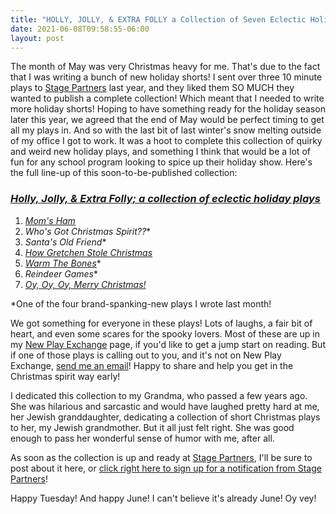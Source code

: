 ```yaml
---
title: "HOLLY, JOLLY, & EXTRA FOLLY a Collection of Seven Eclectic Holiday Plays"
date: 2021-06-08T09:58:55-06:00
layout: post
---
```


The month of May was very Christmas heavy for me. That's due to the fact that I was writing a bunch of new holiday shorts! I sent over three 10 minute plays to [Stage Partners](https://www.yourstagepartners.com/) last year, and they liked them SO MUCH they wanted to publish a complete collection! Which meant that I needed to write more holiday shorts! Hoping to have something ready for the holiday season later this year, we agreed that the end of May would be perfect timing to get all my plays in. And so with the last bit of last winter's snow melting outside of my office I got to work. It was a hoot to complete this collection of quirky and weird new holiday plays, and something I think that would be a lot of fun for any school program looking to spice up their holiday show. Here's the full line-up of this soon-to-be-published collection:

### [*Holly, Jolly, & Extra Folly; a collection of eclectic holiday plays*](https://www.yourstagepartners.com/products/holly-jolly-extra-folly)

1. [*Mom's Ham*](https://newplayexchange.org/plays/62099/moms-ham)  
2. *Who's Got Christmas Spirit??**  
3. *Santa's Old Friend**  
4. [*How Gretchen Stole Christmas*](https://newplayexchange.org/plays/71515/how-gretchen-stole-christmas)  
5. [*Warm The Bones*](https://newplayexchange.org/plays/1353475/warm-bones)*  
6. *Reindeer Games**  
7. [*Oy, Oy, Oy, Merry Christmas!*](https://newplayexchange.org/plays/71516/oy-oy-oy-merry-christmas)

*One of the four brand-spanking-new plays I wrote last month!

We got something for everyone in these plays! Lots of laughs, a fair bit of heart, and even some scares for the spooky lovers. Most of these are up in my [New Play Exchange](https://newplayexchange.org/users/275/rachel-bublitz) page, if you'd like to get a jump start on reading. But if one of those plays is calling out to you, and it's not on New Play Exchange, [send me an email](mailto:rnbublitz@gmail.com)! Happy to share and help you get in the Christmas spirit way early!

I dedicated this collection to my Grandma, who passed a few years ago. She was hilarious and sarcastic and would have laughed pretty hard at me, her Jewish granddaughter, dedicating a collection of short Christmas plays to her, my Jewish grandmother. But it all just felt right. She was good enough to pass her wonderful sense of humor with me, after all.

As soon as the collection is up and ready at [Stage Partners](https://www.yourstagepartners.com/), I'll be sure to post about it here, or [click right here to sign up for a notification from Stage Partners](https://www.yourstagepartners.com/products/holly-jolly-extra-folly)!

Happy Tuesday! And happy June! I can't believe it's already June! Oy vey!
